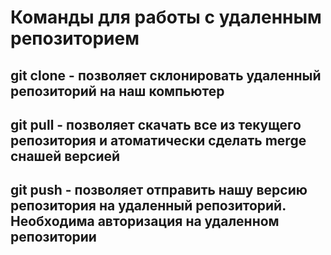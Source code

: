 # Команды для работы с удаленным репозиторием

## git clone - позволяет склонировать удаленный репозиторий на наш компьютер

## git pull - позволяет скачать все из текущего репозитория  и атоматически сделать merge снашей версией

## git push - позволяет отправить нашу версию репозитория на удаленный репозиторий. Необходима авторизация на удаленном репозитории
